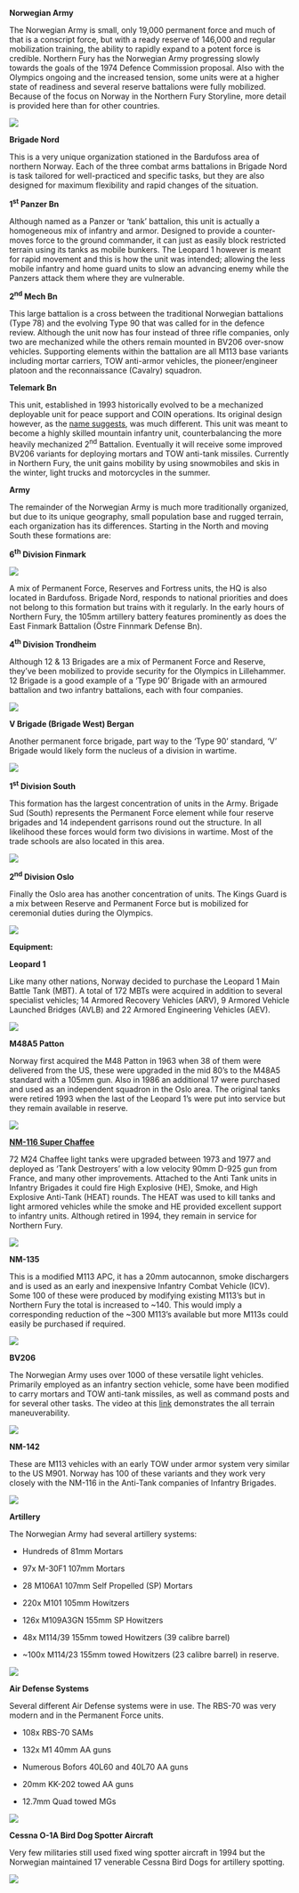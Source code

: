 **Norwegian Army**

The Norwegian Army is small, only 19,000 permanent force and much of
that is a conscript force, but with a ready reserve of 146,000 and
regular mobilization training, the ability to rapidly expand to a potent
force is credible. Northern Fury has the Norwegian Army progressing
slowly towards the goals of the 1974 Defence Commission proposal. Also
with the Olympics ongoing and the increased tension, some units were at
a higher state of readiness and several reserve battalions were fully
mobilized. Because of the focus on Norway in the Northern Fury
Storyline, more detail is provided here than for other countries.

![](/assets/images/nato/no/army/image1.png)

**Brigade Nord**

This is a very unique organization stationed in the Bardufoss area of
northern Norway. Each of the three combat arms battalions in Brigade
Nord is task tailored for well-practiced and specific tasks, but they
are also designed for maximum flexibility and rapid changes of the
situation.

**1<sup>st</sup> Panzer Bn**

Although named as a Panzer or ‘tank’ battalion, this unit is actually a
homogeneous mix of infantry and armor. Designed to provide a
counter-moves force to the ground commander, it can just as easily block
restricted terrain using its tanks as mobile bunkers. The Leopard 1
however is meant for rapid movement and this is how the unit was
intended; allowing the less mobile infantry and home guard units to slow
an advancing enemy while the Panzers attack them where they are
vulnerable.

**2<sup>nd</sup> Mech Bn**

This large battalion is a cross between the traditional Norwegian
battalions (Type 78) and the evolving Type 90 that was called for in the
defence review. Although the unit now has four instead of three rifle
companies, only two are mechanized while the others remain mounted in
BV206 over-snow vehicles. Supporting elements within the battalion are
all M113 base variants including mortar carriers, TOW anti-armor
vehicles, the pioneer/engineer platoon and the reconnaissance (Cavalry)
squadron.

**Telemark Bn**

This unit, established in 1993 historically evolved to be a mechanized
deployable unit for peace support and COIN operations. Its original
design however, as the [name
suggests](https://en.wikipedia.org/wiki/Telemark_skiing), was much
different. This unit was meant to become a highly skilled mountain
infantry unit, counterbalancing the more heavily mechanized
2<sup>nd</sup> Battalion. Eventually it will receive some improved BV206
variants for deploying mortars and TOW anti-tank missiles. Currently in
Northern Fury, the unit gains mobility by using snowmobiles and skis in
the winter, light trucks and motorcycles in the summer.

**Army**

The remainder of the Norwegian Army is much more traditionally
organized, but due to its unique geography, small population base and
rugged terrain, each organization has its differences. Starting in the
North and moving South these formations are:

**6<sup>th</sup> Division Finmark**

![](/assets/images/nato/no/army/image2.png)

A mix of Permanent Force, Reserves and Fortress units, the HQ is also
located in Bardufoss. Brigade Nord, responds to national priorities and
does not belong to this formation but trains with it regularly. In the
early hours of Northern Fury, the 105mm artillery battery features
prominently as does the East Finmark Battalion (Östre Finnmark Defense
Bn).

**4<sup>th</sup> Division Trondheim**

Although 12 & 13 Brigades are a mix of Permanent Force and Reserve,
they’ve been mobilized to provide security for the Olympics in
Lillehammer. 12 Brigade is a good example of a ‘Type 90’ Brigade with an
armoured battalion and two infantry battalions, each with four
companies.

![](/assets/images/nato/no/army/image3.png)

**V Brigade (Brigade West) Bergan**

Another permanent force brigade, part way to the ‘Type 90’ standard, ‘V’
Brigade would likely form the nucleus of a division in wartime.

![](/assets/images/nato/no/army/image4.png)

**1<sup>st</sup> Division South**

This formation has the largest concentration of units in the Army.
Brigade Sud (South) represents the Permanent Force element while four
reserve brigades and 14 independent garrisons round out the structure.
In all likelihood these forces would form two divisions in wartime. Most
of the trade schools are also located in this area.

![](/assets/images/nato/no/army/image5.png)

**2<sup>nd</sup> Division Oslo**

Finally the Oslo area has another concentration of units. The Kings
Guard is a mix between Reserve and Permanent Force but is mobilized for
ceremonial duties during the Olympics.

![](/assets/images/nato/no/army/image6.png)

**Equipment:**

**Leopard 1**

Like many other nations, Norway decided to purchase the Leopard 1 Main
Battle Tank (MBT). A total of 172 MBTs were acquired in addition to
several specialist vehicles; 14 Armored Recovery Vehicles (ARV), 9
Armored Vehicle Launched Bridges (AVLB) and 22 Armored Engineering
Vehicles (AEV).

![](/assets/images/nato/no/army/image7.jpeg)

**M48A5 Patton**

Norway first acquired the M48 Patton in 1963 when 38 of them were
delivered from the US, these were upgraded in the mid 80’s to the M48A5
standard with a 105mm gun. Also in 1986 an additional 17 were purchased
and used as an independent squadron in the Oslo area. The original tanks
were retired 1993 when the last of the Leopard 1’s were put into service
but they remain available in reserve.

![](/assets/images/nato/no/army/image8.png)

[**NM-116 Super
Chaffee**](http://sturgeonshouse.ipbhost.com/topic/1021-nm-116-norwegian-super-chaffee/)

72 M24 Chaffee light tanks were upgraded between 1973 and 1977 and
deployed as ‘Tank Destroyers’ with a low velocity 90mm D-925 gun from
France, and many other improvements. Attached to the Anti Tank units in
Infantry Brigades it could fire High Explosive (HE), Smoke, and High
Explosive Anti-Tank (HEAT) rounds. The HEAT was used to kill tanks and
light armored vehicles while the smoke and HE provided excellent support
to infantry units. Although retired in 1994, they remain in service for
Northern Fury.

![](/assets/images/nato/no/army/image9.png)

**NM-135**

This is a modified M113 APC, it has a 20mm autocannon, smoke dischargers
and is used as an early and inexpensive Infantry Combat Vehicle (ICV).
Some 100 of these were produced by modifying existing M113’s but in
Northern Fury the total is increased to \~140. This would imply a
corresponding reduction of the \~300 M113’s available but more M113s
could easily be purchased if required.

![](/assets/images/nato/no/army/image10.png)

**BV206**

The Norwegian Army uses over 1000 of these versatile light vehicles.
Primarily employed as an infantry section vehicle, some have been
modified to carry mortars and TOW anti-tank missiles, as well as command
posts and for several other tasks. The video at this
[link](https://www.youtube.com/watch?v=uqzXueZS9NI) demonstrates the all
terrain maneuverability.

![](/assets/images/nato/no/army/image11.jpg)

**NM-142**

These are M113 vehicles with an early TOW under armor system very
similar to the US M901. Norway has 100 of these variants and they work
very closely with the NM-116 in the Anti-Tank companies of Infantry
Brigades.

![](/assets/images/nato/no/army/image12.jpeg)

**Artillery**

The Norwegian Army had several artillery systems:

  - Hundreds of 81mm Mortars

  - 97x M-30F1 107mm Mortars

  - 28 M106A1 107mm Self Propelled (SP) Mortars

  - 220x M101 105mm Howitzers

  - 126x M109A3GN 155mm SP Howitzers

  - 48x M114/39 155mm towed Howitzers (39 calibre barrel)

  - \~100x M114/23 155mm towed Howitzers (23 calibre barrel) in reserve.

![](/assets/images/nato/no/army/image13.jpg)

**Air Defense Systems**

Several different Air Defense systems were in use. The RBS-70 was very
modern and in the Permanent Force units.

  - 108x RBS-70 SAMs

  - 132x M1 40mm AA guns

  - Numerous Bofors 40L60 and 40L70 AA guns

  - 20mm KK-202 towed AA guns

  - 12.7mm Quad towed MGs

![](/assets/images/nato/no/army/image14.jpg)

**Cessna O-1A Bird Dog Spotter Aircraft**

Very few militaries still used fixed wing spotter aircraft in 1994 but
the Norwegian maintained 17 venerable Cessna Bird Dogs for artillery
spotting.

![](/assets/images/nato/no/army/image15.jpg)
